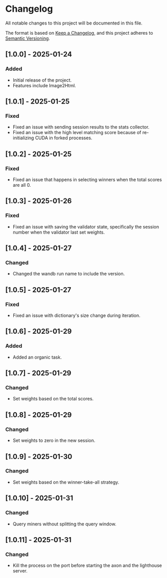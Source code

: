 # Changelog

All notable changes to this project will be documented in this file.

The format is based on [Keep a Changelog](https://keepachangelog.com/en/1.0.0/),
and this project adheres to [Semantic Versioning](https://semver.org/spec/v2.0.0.html).

## [1.0.0] - 2025-01-24
### Added
- Initial release of the project.
- Features include Image2Html.

## [1.0.1] - 2025-01-25
### Fixed
- Fixed an issue with sending session results to the stats collector.
- Fixed an issue with the high level matching score because of re-initializing CUDA in forked processes.

## [1.0.2] - 2025-01-25
### Fixed
- Fixed an issue that happens in selecting winners when the total scores are all 0.

## [1.0.3] - 2025-01-26
### Fixed
- Fixed an issue with saving the validator state, specifically the session number when the validator last set weights.

## [1.0.4] - 2025-01-27
### Changed
- Changed the wandb run name to include the version.

## [1.0.5] - 2025-01-27
### Fixed
- Fixed an issue with dictionary's size change during iteration.

## [1.0.6] - 2025-01-29
### Added
- Added an organic task.

## [1.0.7] - 2025-01-29
### Changed
- Set weights based on the total scores.

## [1.0.8] - 2025-01-29
### Changed
- Set weights to zero in the new session.

## [1.0.9] - 2025-01-30
### Changed
- Set weights based on the winner-take-all strategy.

## [1.0.10] - 2025-01-31
### Changed
- Query miners without splitting the query window.

## [1.0.11] - 2025-01-31
### Changed
- Kill the process on the port before starting the axon and the lighthouse server.